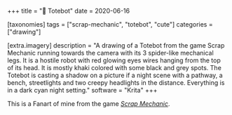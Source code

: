 +++
title = "🤖 Totebot"
date = 2020-06-16

[taxonomies]
tags = ["scrap-mechanic", "totebot", "cute"]
categories = ["drawing"]

[extra.imagery]
description = "A drawing of a Totebot from the game Scrap Mechanic running towards the camera with its 3 spider-like mechanical legs. It is a hostile robot with red glowing eyes wires hanging from the top of its head. It is mostly khaki colored with some black and grey spots. The Totebot is casting a shadow on a picture if a night scene with a pathway, a bench, streetlights and two creepy headlights in the distance. Everything is in a dark cyan night setting."
software = "Krita"
+++

This is a Fanart of mine from the game *[Scrap Mechanic](https://www.scrapmechanic.com/)*.
